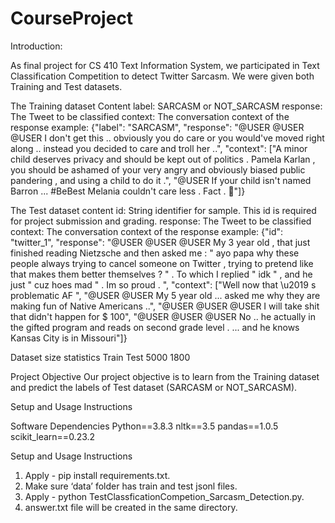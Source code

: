 # CourseProject

Introduction:

As final project for CS 410 Text Information System, we participated in Text Classification Competition to detect Twitter Sarcasm. We were given both Training and Test datasets.

The Training dataset Content
label: SARCASM or NOT_SARCASM
response: The Tweet to be classified
context: The conversation context of the response
example:
{"label": "SARCASM", "response": "@USER @USER @USER I don't get this .. obviously you do care or you would've moved right along .. instead you decided to care and troll her ..", "context": ["A minor child deserves privacy and should be kept out of politics . Pamela Karlan , you should be ashamed of your very angry and obviously biased public pandering , and using a child to do it .", "@USER If your child isn't named Barron ... #BeBest Melania couldn't care less . Fact . 💯"]}

The Test dataset content
id: String identifier for sample. This id is required for project submission and grading.
response: The Tweet to be classified
context: The conversation context of the response
example:
{"id": "twitter_1", "response": "@USER @USER @USER My 3 year old , that just finished reading Nietzsche and then asked me : \" ayo papa why these people always trying to cancel someone on Twitter , trying to pretend like that makes them better themselves ? \" . To which I replied \" idk \" , and he just \" cuz hoes mad \" . Im so proud . <URL>", "context": ["Well now that \u2019 s problematic AF <URL>", "@USER @USER My 5 year old ... asked me why they are making fun of Native Americans ..", "@USER @USER @USER I will take shit that didn't happen for $ 100", "@USER @USER @USER No .. he actually in the gifted program and reads on second grade level .  ... and he knows Kansas City is in Missouri"]}

Dataset size statistics
Train	Test
5000	1800

Project Objective
Our project objective is to learn from the Training dataset and predict the labels of Test dataset (SARCASM or NOT_SARCASM).


Setup and Usage Instructions

Software Dependencies
Python==3.8.3
nltk==3.5
pandas==1.0.5
scikit_learn==0.23.2

Setup and Usage Instructions
1)	Apply - pip install requirements.txt.
2)	Make sure ‘data’ folder has train and test jsonl files.
3)	Apply - python TestClassficationCompetion_Sarcasm_Detection.py.
4)	answer.txt file will be created in the same directory.

